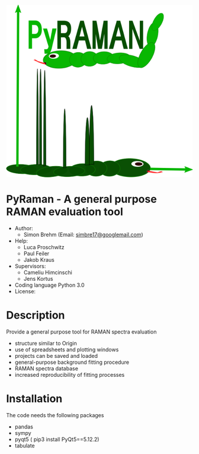 ![GitHub Logo](/images/PyRAMAN_v1.png)

# PyRaman - A general purpose RAMAN evaluation tool 
  - Author:
    - Simon Brehm (Email: simbre17@googlemail.com) 
  - Help:
    - Luca Proschwitz
    - Paul Feiler 
    - Jakob Kraus  
  - Supervisors:
    - Cameliu Himcinschi
    - Jens Kortus
  - Coding language Python 3.0 
  - License: 
# Description
Provide a general purpose tool for RAMAN spectra evaluation
  - structure similar to Origin 
  - use of spreadsheets and plotting windows
  - projects can be saved and loaded
  - general-purpose background fitting procedure 
  - RAMAN spectra database 
  - increased reproducibility of fitting processes 
# Installation 
The code needs the following packages 
  - pandas 
  - sympy
  - pyqt5 ( pip3 install PyQt5==5.12.2) 
  - tabulate  

